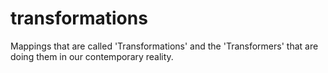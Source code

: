 # transformations
Mappings that are called 'Transformations' and the 'Transformers' that are doing them in our contemporary reality.
